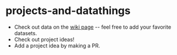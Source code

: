 # projects-and-datathings

* Check out data on the [wiki page](https://github.com/IronNation/projects-and-datathings/wiki) -- feel free to add your favorite datasets. 
* Check out project ideas! 
* Add a project idea by making a PR.
